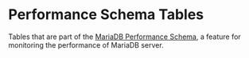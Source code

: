 
# Performance Schema Tables

Tables that are part of the [MariaDB Performance Schema](performance-schema-table_handles-table.md), a feature for monitoring the performance of MariaDB server.

